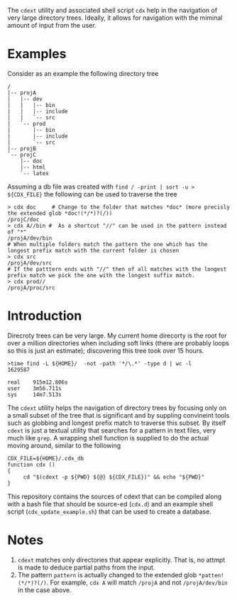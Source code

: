 The `cdext` utility and associated shell script `cdx` help in the navigation of very large directory trees. Ideally, it allows for navigation with the miminal amount of input from the user.

# Examples
Consider as an example the following directory tree 
```
/
|-- projA
|   |-- dev
|   |   |-- bin
|   |   |-- include
|   |   `-- src
|   `-- prod
|       |-- bin
|       |-- include
|       `-- src
|-- projB
`-- projC
    |-- doc
    |-- html
    `-- latex
```

Assuming a db file was created with `find / -print | sort -u > ${CDX_FILE}` the following can be used to traverse the tree

```
> cdx doc     # Change to the folder that matches *doc* (more precisly the extended glob *doc!(*/*)?(/))
/projC/doc
> cdx A//bin #  As a shortcut "//" can be used in the pattern instead of "*"
/projA/dev/bin
# When multiple folders match the pattern the one which has the longest prefix match with the current folder is chosen
> cdx src   
/projA/dev/src
# If the patttern ends with "//" then of all matches with the longest prefix match we pick the one with the longest suffix match.
> cdx prod// 
/projA/proc/src
```

# Introduction
Direcroty trees can be very large. My current home direcorty is the root for over a million directories when including soft links (there are probably loops so this is just an estimate); discovering this tree took over 15 hours.

```
>time find -L ${HOME}/  -not -path '*/\.*' -type d | wc -l
1629587

real    915m12.806s
user    3m56.711s
sys     14m7.513s
```

The `cdext` utility helps the navigation of directory trees by focusing only on a small subset of the tree that is significant and by suppling convineint tools such as globbing and longest prefix match to traverse this subset.  By itself `cdext` is just a textual utility that searches for a pattern in text files, very much like `grep`. A wrapping shell function is supplied to do the actual moving around, similar to the following

```
CDX_FILE=${HOME}/.cdx_db
function cdx ()
{
     cd "$(cdext -p ${PWD} ${@} ${CDX_FILE})" && echo "${PWD}"
}
```

This repository contains the sources of cdext that can be compiled along with a bash file that should be source-ed (`cdx.d`) and an example shell script (`cdx_update_example.sh`) that can be used to create a database. 

# Notes
1. `cdext` matches only directories that appear explicitly. That is, no attmpt is made to deduce partial paths from the input.
1. The pattern `pattern` is actually changed to the extended glob `*patten!(*/*)?(/)`. For example, `cdx A` will match `/projA` and not `/projA/dev/bin` in the case above.
